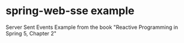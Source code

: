 # spring-web-sse example

Server Sent Events Example from the book "Reactive Programming in Spring 5, Chapter 2"